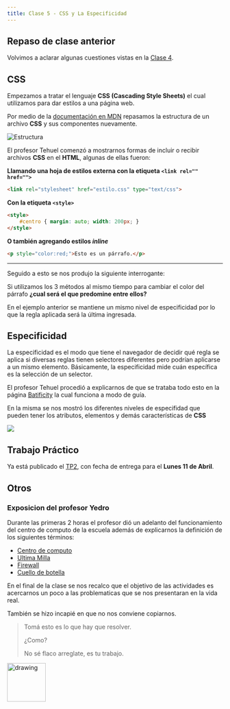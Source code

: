 ```yaml
---
title: Clase 5 - CSS y La Especificidad
---
```


## Repaso de clase anterior

Volvimos a aclarar algunas cuestiones vistas en la [Clase 4](/clases/2022-03-28).

## CSS

Empezamos a tratar el lenguaje **CSS (Cascading Style Sheets)**  el cual utilizamos para dar estilos a una página web.

Por medio de la [documentación en MDN](https://developer.mozilla.org/es/docs/Learn/Getting_started_with_the_web/CSS_basics) repasamos la estructura de un archivo  **CSS** y sus componentes nuevamente.

![Estructura](https://mdn.mozillademos.org/files/11925/csspartes.png "Estructura")

El profesor Tehuel comenzó a mostrarnos formas de incluir o recibir archivos **CSS** en el **HTML**, algunas de ellas fueron:

**Llamando una hoja de estilos externa con la etiqueta `<link rel="" href="">`**

```html
<link rel="stylesheet" href="estilo.css" type="text/css">
```

 **Con la etiqueta `<style>`**  

```html
<style>
	#centro { margin: auto; width: 200px; }
</style>
```

**O también agregando estilos *inline***

```html
<p style="color:red;">Esto es un párrafo.</p>
```

------------

Seguido a esto se nos produjo la siguiente interrogante:

Si utilizamos los 3 métodos al mismo tiempo para cambiar el color del párrafo **¿cual será el que predomine entre ellos?**

En el ejemplo anterior se mantiene un mismo nivel de especificidad por lo que la regla aplicada será la última ingresada.

## Especificidad

La especificidad es el modo que tiene el navegador de decidir qué regla se aplica si diversas reglas tienen selectores diferentes pero podrían aplicarse a un mismo elemento. Básicamente, la especificidad mide cuán específica es la selección de un selector.

El profesor Tehuel procedió a explicarnos de que se trataba todo esto en la página [Batificity](http://batificity.com/ "Batificity") la cual funciona a modo de guía.

En la misma se nos mostró los diferentes niveles de especifidad que pueden tener los atributos, elementos y demás características de **CSS**

![](https://imgur.com/auHfYtF.png)

## Trabajo Práctico

Ya está publicado el [TP2](/trabajos/tp2/), con fecha de entrega para el **Lunes 11 de Abril**.

## Otros

### Exposicion del profesor Yedro

Durante las primeras 2 horas el profesor dió un adelanto del funcionamiento del centro de computo de la escuela además de explicarnos la definición de los siguientes términos:
  - [Centro de computo](https://definicion.de/centro-de-computo/)
  - [Ultima Milla](https://www.iwinds.com.ar/ultima-milla#:~:text=La%20%C2%AB%C3%BAltima%20milla%C2%BB%20es%20definida,en%20cualquier%20lugar%20del%20pa%C3%ADs.)
  - [Firewall](https://es.wikipedia.org/wiki/Cortafuegos_(inform%C3%A1tica))
  - [Cuello de botella](https://es.wikipedia.org/wiki/Cuello_de_botella)

En el final de la clase se nos recalco que el objetivo de las actividades es acercarnos un poco a las problematicas que se nos presentaran en la vida real.

También se hizo incapié en que no nos conviene copiarnos.

> Tomá esto es lo que hay que resolver.
>
> ¿Como?
>
> No sé flaco arreglate, es tu trabajo.

<img src="https://imgur.com/KGR0Jm2.png" alt="drawing" width="90" />
